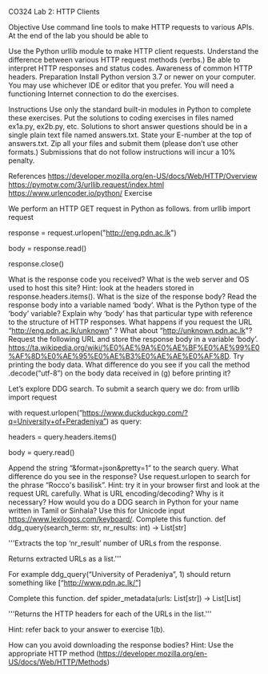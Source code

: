 CO324 Lab 2: HTTP Clients

Objective
Use command line tools to make HTTP requests to various APIs. At the end of the lab you should be able to

Use the Python urllib module to make HTTP client requests.
Understand the difference between various HTTP request methods (verbs.)
Be able to interpret HTTP responses and status codes.
Awareness of common HTTP headers.
Preparation
Install Python version 3.7 or newer on your computer. You may use whichever IDE or editor that you prefer. You will need a functioning Internet connection to do the exercises.

Instructions
Use only the standard built-in modules in Python to complete these exercises.
Put the solutions to coding exercises in files named ex1a.py, ex2b.py, etc.
Solutions to short answer questions should be in a single plain text file named answers.txt. State your E-number at the top of answers.txt.
Zip all your files and submit them (please don’t use other formats.)
Submissions that do not follow instructions will incur a 10% penalty.

References
https://developer.mozilla.org/en-US/docs/Web/HTTP/Overview
https://pymotw.com/3/urllib.request/index.html
https://www.urlencoder.io/python/
Exercise

We perform an HTTP GET request in Python as follows.
from urllib import request

response = request.urlopen("http://eng.pdn.ac.lk")

body = response.read()

response.close()

What is the response code you received?
What is the web server and OS used to host this site? Hint: look at the headers stored in response.headers.items().
What is the size of the response body?
Read the response body into a variable named ‘body’. What is the Python type of the ‘body’ variable?
Explain why ‘body’ has that particular type with reference to the structure of HTTP responses.
What happens if you request the URL “http://eng.pdn.ac.lk/unknown" ? What about  “http://unknown.pdn.ac.lk"?
Request the following URL and store the response body in a variable ‘body’. https://ta.wikipedia.org/wiki/%E0%AE%9A%E0%AE%BF%E0%AE%99%E0%AF%8D%E0%AE%95%E0%AE%B3%E0%AE%AE%E0%AF%8D. Try printing the body data.
What difference do you see  if you call the method .decode(“utf-8”) on the body data received in (g) before printing it?

Let’s explore DDG search. To submit a search query we do:
from urllib import request

with request.urlopen(“https://www.duckduckgo.com/?q=University+of+Peradeniya”) as query:

headers = query.headers.items()

body = query.read()

Append the string “&format=json&pretty=1” to the search query. What difference do you see in the response?
Use request.urlopen to search for the phrase “Rocco's basilisk”. Hint: try it  in your browser first and look at the request URL carefully.
What is URL encoding/decoding? Why is it necessary?
How would you do a DDG search in Python for your name written in Tamil or Sinhala? Use this for Unicode input https://www.lexilogos.com/keyboard/.
Complete this function.
def ddg_query(search_term: str, nr_results: int) -> List[str]

'''Extracts the top ‘nr_result’ number of URLs from the response.

  Returns extracted URLs as a list.'''

For example ddg_query(“University of Peradeniya”, 1) should return something like [“http://www.pdn.ac.lk/”]

Complete this function.
def spider_metadata(urls: List[str]) -> List[List]

'''Returns the HTTP headers for each of the URLs in the list.'''

Hint: refer back to your answer to exercise 1(b).

How can you avoid downloading the response bodies? Hint: Use the appropriate HTTP method (https://developer.mozilla.org/en-US/docs/Web/HTTP/Methods)
